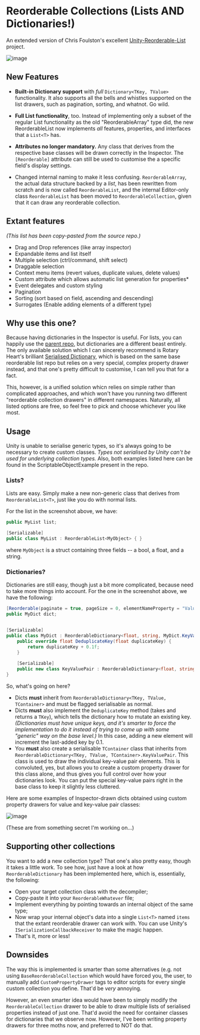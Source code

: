 # Reorderable Collections (Lists AND Dictionaries!)

An extended version of Chris Foulston's excellent [Unity-Reorderable-List](https://github.com/cfoulston/Unity-Reorderable-List) project.

![image](https://user-images.githubusercontent.com/17273782/72189294-c817ce80-33fc-11ea-8c71-423fce6d2647.png)


## New Features
* **Built-in Dictionary support** with _full_ `Dictionary<TKey, TValue>` functionality. It also supports all the bells and whistles supported on the list drawers, such as pagination, sorting, and whatnot. Go wild.
* **Full List functionality**, too. Instead of implementing only a subset of the regular List functionality as the old "ReorderableArray" type did, the new ReorderableList now implements _all_ features, properties, and interfaces that a `List<T>` has.
* **Attributes no longer mandatory.** Any class that derives from the respective base classes will be drawn correctly in the Inspector. The `[Reorderable]` attribute can still be used to customise the a specific field's display settings.

* Changed internal naming to make it less confusing. `ReorderableArray`, the actual data structure backed by a _list_, has been rewritten from scratch and is now called `ReorderableList`, and the internal Editor-only class `ReorderableList` has been moved to `ReorderableCollection`, given that it can draw any reorderable collection. 


## Extant features
_(This list has been copy-pasted from the source repo.)_

* Drag and Drop references (like array inspector)
* Expandable items and list itself
* Multiple selection (ctrl/command, shift select)
* Draggable selection
* Context menu items (revert values, duplicate values, delete values)
* Custom attribute which allows automatic list generation for properties*
* Event delegates and custom styling
* Pagination
* Sorting (sort based on field, ascending and descending)
* Surrogates (Enable adding elements of a different type)


## Why use this one?
Because having dictionaries in the Inspector is useful. For lists, you can happily use the [parent repo](https://github.com/cfoulston/Unity-Reorderable-List), but dictionaries are a different beast entirely. The only available solution which I can sincerely recommend is Rotary Heart's brilliant [Serialised Dictionary](https://assetstore.unity.com/packages/tools/utilities/serialized-dictionary-lite-110992), which is based on the same base reorderable list repo but relies on a very special, complex property drawer instead, and that one's pretty difficult to customise, I can tell you that for a fact.

This, however, is a unified solution whicn relies on simple rather than complicated approaches, and which won't have you running two different "reorderable collection drawers" in different namespaces. Naturally, all listed options are free, so feel free to pick and choose whichever you like most.

## Usage
Unity is unable to serialise generic types, so it's always going to be necessary to create custom classes.  _Types not serialised by Unity can't be used for underlying collection types._ Also, both examples listed here can be found in the ScriptableObjectExample present in the repo.

### Lists?
Lists are easy. Simply make a new non-generic class that derives from `ReorderableList<T>`, just like you do with normal lists.

For the list in the screenshot above, we have:
```csharp
public MyList list;

[Serializable]
public class MyList : ReorderableList<MyObject> { }
```
where `MyObject` is a struct containing three fields -- a bool, a float, and a string.

### Dictionaries?
Dictionaries are still easy, though just a bit more complicated, because need to take more things into account. For the one in the screenshot above, we have the following:

```csharp
[Reorderable(paginate = true, pageSize = 0, elementNameProperty = "Value")]
public MyDict dict;


[Serializable]
public class MyDict : ReorderableDictionary<float, string, MyDict.KeyValuePair> {
    public override float DeduplicateKey(float duplicateKey) {
        return duplicateKey + 0.1f;
    }
    
    [Serializable]
    public new class KeyValuePair : ReorderableDictionary<float, string, KeyValuePair>.KeyValuePair { }
}
```
So, what's going on here?
* Dicts **must** inherit from `ReorderableDictionary<TKey, TValue, TContainer>` and must be flagged serialisable as normal.
* Dicts **must** also implement the `DeduplicateKey` method (takes and returns a `TKey`), which tells the dictionary how to mutate an existing key. _(Dictionaries must have unique keys, and it's smarter to force the implementation to do it instead of trying to come up with some "generic" way on the base level.)_ In this case, adding a new element will increment the last-added key by 0.1.
* You **must** also create a serialisable `TContainer` class that inherits from `ReorderableDictionary<TKey, TValue, TContainer>.KeyValuePair`. This class is used to draw the individual key-value pair elements. This is convoluted, yes, but allows you to create a custom property drawer for this class alone, and thus gives you full control over how your dictionaries look. You can put the special key-value pairs right in the base class to keep it slightly less cluttered.

Here are some examples of Inspector-drawn dicts obtained using custom property drawers for value and key-value pair classes:

![image](https://user-images.githubusercontent.com/17273782/72190260-5ee58a80-33ff-11ea-81ab-47a667ccc672.png)

(These are from something secret I'm working on...)


## Supporting other collections
You want to add a new collection type? That one's also pretty easy, though it takes a little work. To see how, just have a look at how `ReorderableDictionary` has been implemented here, which is, essentially, the following:
* Open your target collection class with the decompiler;
* Copy-paste it into your `ReorderableWhatever` file;
* Implement everything by pointing towards an internal object of the same type;
* Now wrap your internal object's data into a single `List<T>` named `items` that the extant reorderable drawer can work with. You can use Unity's `ISerializationCallbackReceiver` to make the magic happen.
* That's it, more or less!

## Downsides
The way this is implemented is smarter than some alternatives (e.g. not using `BaseReorderableCollection` which would have forced you, the user, to manually add `CustomPropertyDrawer` tags to editor scripts for every single custom collection you define. That'd be _very_ annoying.

However, an even smarter idea would have been to simply modify the `ReorderableCollection` drawer to be able to draw multiple lists of serialised properties instead of just one. That'd avoid the need for container classes for dictionaries that we observe now. However, I've been writing property drawers for three moths now, and preferred to NOT do that.
